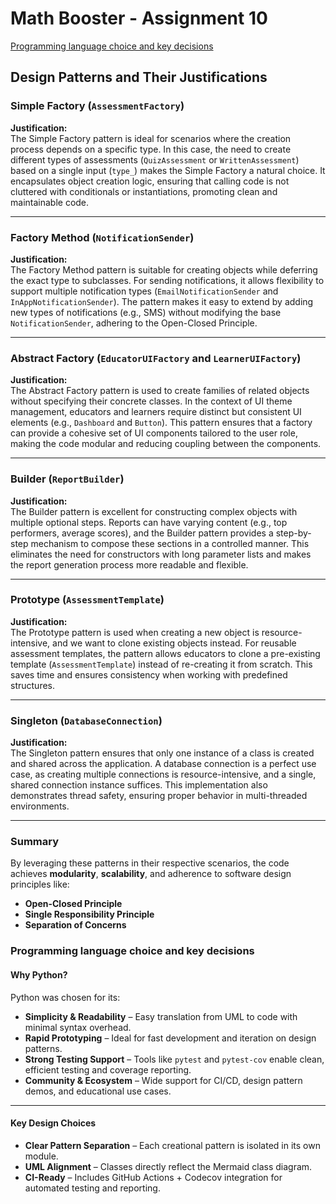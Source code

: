 # Math Booster - Assignment 10

[Programming language choice and key decisions](#programming-language-choice-and-key-decisions)

## Design Patterns and Their Justifications

### Simple Factory (`AssessmentFactory`)
**Justification:**  
The Simple Factory pattern is ideal for scenarios where the creation process depends on a specific type. In this case, the need to create different types of assessments (`QuizAssessment` or `WrittenAssessment`) based on a single input (`type_`) makes the Simple Factory a natural choice. It encapsulates object creation logic, ensuring that calling code is not cluttered with conditionals or instantiations, promoting clean and maintainable code.

---

### Factory Method (`NotificationSender`)
**Justification:**  
The Factory Method pattern is suitable for creating objects while deferring the exact type to subclasses. For sending notifications, it allows flexibility to support multiple notification types (`EmailNotificationSender` and `InAppNotificationSender`). The pattern makes it easy to extend by adding new types of notifications (e.g., SMS) without modifying the base `NotificationSender`, adhering to the Open-Closed Principle.

---

### Abstract Factory (`EducatorUIFactory` and `LearnerUIFactory`)
**Justification:**  
The Abstract Factory pattern is used to create families of related objects without specifying their concrete classes. In the context of UI theme management, educators and learners require distinct but consistent UI elements (e.g., `Dashboard` and `Button`). This pattern ensures that a factory can provide a cohesive set of UI components tailored to the user role, making the code modular and reducing coupling between the components.

---

### Builder (`ReportBuilder`)
**Justification:**  
The Builder pattern is excellent for constructing complex objects with multiple optional steps. Reports can have varying content (e.g., top performers, average scores), and the Builder pattern provides a step-by-step mechanism to compose these sections in a controlled manner. This eliminates the need for constructors with long parameter lists and makes the report generation process more readable and flexible.

---

### Prototype (`AssessmentTemplate`)
**Justification:**  
The Prototype pattern is used when creating a new object is resource-intensive, and we want to clone existing objects instead. For reusable assessment templates, the pattern allows educators to clone a pre-existing template (`AssessmentTemplate`) instead of re-creating it from scratch. This saves time and ensures consistency when working with predefined structures.

---

### Singleton (`DatabaseConnection`)
**Justification:**  
The Singleton pattern ensures that only one instance of a class is created and shared across the application. A database connection is a perfect use case, as creating multiple connections is resource-intensive, and a single, shared connection instance suffices. This implementation also demonstrates thread safety, ensuring proper behavior in multi-threaded environments.

---

### Summary
By leveraging these patterns in their respective scenarios, the code achieves **modularity**, **scalability**, and adherence to software design principles like:
- **Open-Closed Principle**
- **Single Responsibility Principle**
- **Separation of Concerns**

### Programming language choice and key decisions

####  Why Python?

Python was chosen for its:

- **Simplicity & Readability** – Easy translation from UML to code with minimal syntax overhead.  
- **Rapid Prototyping** – Ideal for fast development and iteration on design patterns.  
- **Strong Testing Support** – Tools like `pytest` and `pytest-cov` enable clean, efficient testing and coverage reporting.  
- **Community & Ecosystem** – Wide support for CI/CD, design pattern demos, and educational use cases.

---

####  Key Design Choices

- **Clear Pattern Separation** – Each creational pattern is isolated in its own module.  
- **UML Alignment** – Classes directly reflect the Mermaid class diagram.  
- **CI-Ready** – Includes GitHub Actions + Codecov integration for automated testing and reporting.
